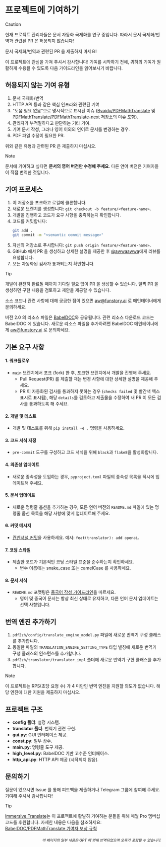# 프로젝트에 기여하기

> [!CAUTION]
>
> 현재 프로젝트 관리자들은 문서 자동화 국제화를 연구 중입니다. 따라서 문서 국제화/번역과 관련된 PR 은 허용되지 않습니다!
>
> 문서 국제화/번역과 관련된 PR 을 제출하지 마세요!

이 프로젝트에 관심을 가져 주셔서 감사합니다! 기여를 시작하기 전에, 귀하의 기여가 원활하게 수용될 수 있도록 다음 가이드라인을 읽어보시기 바랍니다.

## 허용되지 않는 기여 유형

1. 문서 국제화/번역
2. HTTP API 등과 같은 핵심 인프라와 관련된 기여
3. "도움 필요 없음"으로 명시적으로 표시된 이슈 ([Byaidu/PDFMathTranslate](Byaidu/PDFMathTranslate) 및 [PDFMathTranslate/PDFMathTranslate-next](PDFMathTranslate/PDFMathTranslate-next) 저장소의 이슈 포함).
4. 관리자가 부적절하다고 판단하는 기타 기여.
5. 기여 문서 작성, 그러나 영어 이외의 언어로 문서를 변경하는 경우.
6. PDF 파일 수정이 필요한 PR.

위와 같은 유형과 관련된 PR 은 제출하지 마십시오.

> [!NOTE]
>
> 문서에 기여하고 싶다면 **문서의 영어 버전만 수정해 주세요**. 다른 언어 버전은 기여자들이 직접 번역한 것입니다.

## 기여 프로세스

1. 이 저장소를 포크하고 로컬에 클론합니다.
2. 새로운 브랜치를 생성합니다: `git checkout -b feature/<feature-name>`.
3. 개발을 진행하고 코드가 요구 사항을 충족하는지 확인합니다.
4. 코드를 커밋합니다:
   ```bash
   git add .
   git commit -m "<semantic commit message>"
   ```
5. 자신의 저장소로 푸시합니다: `git push origin feature/<feature-name>`.
6. GitHub 에서 PR 을 생성하고 상세한 설명을 제공한 후 [@awwaawwa](https://github.com/awwaawwa)에게 리뷰를 요청합니다.
7. 모든 자동화된 검사가 통과되는지 확인합니다.

> [!TIP]
>
> 개발이 완전히 완료될 때까지 기다릴 필요 없이 PR 을 생성할 수 있습니다. 일찍 PR 을 생성하면 구현 내용을 검토하고 제안을 제공할 수 있습니다.
>
> 소스 코드나 관련 사항에 대해 궁금한 점이 있으면 aw@funstory.ai 로 메인테이너에게 문의하세요.
>
> 버전 2.0 의 리소스 파일은 [BabelDOC](https://github.com/funstory-ai/BabelDOC)와 공유됩니다. 관련 리소스 다운로드 코드는 BabelDOC 에 있습니다. 새로운 리소스 파일을 추가하려면 BabelDOC 메인테이너에게 aw@funstory.ai 로 문의하세요.

## 기본 요구 사항

<h4 id="sop">1. 워크플로우</h4>

- `main` 브랜치에서 포크 (fork) 한 후, 포크한 브랜치에서 개발을 진행해 주세요.
   - Pull Request(PR) 를 제출할 때는 변경 사항에 대한 상세한 설명을 제공해 주세요.
   - PR 이 자동화된 검사를 통과하지 못하는 경우 (`checks failed` 및 빨간색 엑스 표시로 표시됨), 해당 `details`를 검토하고 제출물을 수정하여 새 PR 이 모든 검사를 통과하도록 해 주세요.


<h4 id="dev&test">2. 개발 및 테스트</h4>

- 개발 및 테스트를 위해 `pip install -e .` 명령을 사용하세요.


<h4 id="format">3. 코드 서식 지정</h4>

- `pre-commit` 도구를 구성하고 코드 서식을 위해 `black`과 `flake8`을 활성화합니다.


<h4 id="requpdate">4. 의존성 업데이트</h4>

- 새로운 종속성을 도입하는 경우, `pyproject.toml` 파일의 종속성 목록을 적시에 업데이트해 주세요.


<h4 id="docupdate">5. 문서 업데이트</h4>

- 새로운 명령줄 옵션을 추가하는 경우, 모든 언어 버전의 `README.md` 파일에 있는 명령줄 옵션 목록을 해당 사항에 맞게 업데이트해 주세요.


<h4 id="commitmsg">6. 커밋 메시지</h4>

- [컨벤셔널 커밋](https://www.conventionalcommits.org/en/v1.0.0/)을 사용하세요. 예시: `feat(translator): add openai`.


<h4 id="codestyle">7. 코딩 스타일</h4>

- 제출한 코드가 기본적인 코딩 스타일 표준을 준수하는지 확인하세요.
   - 변수 이름에는 snake_case 또는 camelCase 를 사용하세요.


<h4 id="doctypo">8. 문서 서식</h4>

- `README.md` 포맷팅은 [중국어 작성 가이드라인](https://github.com/sparanoid/chinese-copywriting-guidelines)을 따르세요.
   - 영어 및 중국어 문서는 항상 최신 상태로 유지하고, 다른 언어 문서 업데이트는 선택 사항입니다.

## 번역 엔진 추가하기

1. `pdf2zh/config/translate_engine_model.py` 파일에 새로운 번역기 구성 클래스를 추가합니다.
2. 동일한 파일의 `TRANSLATION_ENGINE_SETTING_TYPE` 타입 별칭에 새로운 번역기 구성 클래스의 인스턴스를 추가합니다.
3. `pdf2zh/translator/translator_impl` 폴더에 새로운 번역기 구현 클래스를 추가합니다.

> [!NOTE]
>
> 이 프로젝트는 RPS(초당 요청 수) 가 4 미만인 번역 엔진을 지원할 의도가 없습니다. 해당 엔진에 대한 지원을 제출하지 마십시오.

## 프로젝트 구조

- **config 폴더**: 설정 시스템.
- **translator 폴더**: 번역기 관련 구현.
- **gui.py**: GUI 인터페이스 제공.
- **const.py**: 일부 상수.
- **main.py**: 명령줄 도구 제공.
- **high_level.py**: BabelDOC 기반 고수준 인터페이스.
- **http_api.py**: HTTP API 제공 (시작되지 않음).

## 문의하기

질문이 있으시면 Issue 를 통해 피드백을 제출하거나 Telegram 그룹에 참여해 주세요. 기여해 주셔서 감사합니다!

> [!TIP]
>
> [Immersive Translate](https://immersivetranslate.com)는 이 프로젝트에 활발히 기여하는 분들을 위해 매월 Pro 멤버십 코드를 후원합니다. 자세한 내용은 다음을 참조하세요: [BabelDOC/PDFMathTranslate 기여자 보상 규칙](https://funstory-ai.github.io/BabelDOC/CONTRIBUTOR_REWARD/)

<div align="right"> 
<h6><small>이 페이지의 일부 내용은 GPT 에 의해 번역되었으며 오류가 포함될 수 있습니다.</small></h6>